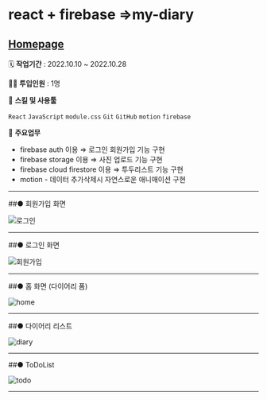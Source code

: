 # react + firebase =>my-diary
## [Homepage](https://mydiary-50193.web.app/)
🗓️ **작업기간** : 2022.10.10 ~ 2022.10.28

👨‍💻 **투입인원** : 1명

🌱 **스킬 및 사용툴**

`React` `JavaScript` `module.css` `Git` `GitHub` `motion` `firebase`

📒 **주요업무** 

- firebase auth 이용 ⇒ 로그인 회원가입 기능 구현
- firebase storage 이용 ⇒ 사진 업로드 기능 구현
- firebase cloud firestore 이용 ⇒ 투두리스트 기능 구현
- motion  - 데이터 추가삭제시 자연스로운 애니매이션 구현

---
##● 회원가입 화면

![로그인](https://user-images.githubusercontent.com/82385282/198648920-86f42abe-6c9d-4d38-bf47-69279dd99596.png)

---
##● 로그인 화면

![회원가입](https://user-images.githubusercontent.com/82385282/198648978-eb4aca75-dc09-4c26-b37d-d815e205338b.png)

---
##● 홈 화면 (다이어리 폼)

![home](https://user-images.githubusercontent.com/82385282/198649006-0a53b81d-6a06-4e0f-9534-0c3847be8f1c.png)

---
##● 다이어리 리스트

![diary](https://user-images.githubusercontent.com/82385282/198649054-a9c8151a-8d36-465f-8656-d3f465818ff1.png)

---
##● ToDoList 

![todo](https://user-images.githubusercontent.com/82385282/198649069-637ebf2a-58a7-41d1-b5fc-8d2862c609d8.png)

---
